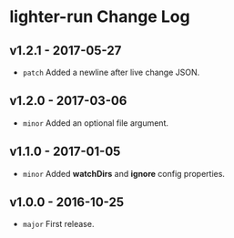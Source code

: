 # lighter-run Change Log

## v1.2.1 - 2017-05-27
* `patch` Added a newline after live change JSON.

## v1.2.0 - 2017-03-06
* `minor` Added an optional file argument.

## v1.1.0 - 2017-01-05
* `minor` Added **watchDirs** and **ignore** config properties.

## v1.0.0 - 2016-10-25
* `major` First release.
